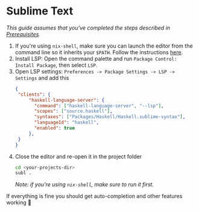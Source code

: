 # Sublime Text

_This guide assumes that you've completed the steps described in [Prerequisites](./prerequisites.md)._

1. If you're using `nix-shell`, make sure you can launch the editor from the command line so it inherits your `$PATH`.
   Follow the instructions [here](https://www.sublimetext.com/docs/command_line.html).
2. Install LSP: Open the command palette and run `Package Control: Install Package`, then select `LSP`.
3. Open LSP settings: `Preferences -> Package Settings -> LSP -> Settings` and add this
   ```json
   {
    "clients": {
        "haskell-language-server": {
          "command": ["haskell-language-server", "--lsp"],
          "scopes": ["source.haskell"],
          "syntaxes": ["Packages/Haskell/Haskell.sublime-syntax"],
          "languageId": "haskell",
          "enabled": true
        },
    }
   }
   ```
4. Close the editor and re-open it in the project folder
   ```bash
   cd <your-projects-dir>
   subl .
   ```
   _Note: if you're using `nix-shell`, make sure to run it first._

If everything is fine you should get auto-completion and other features working 🎉